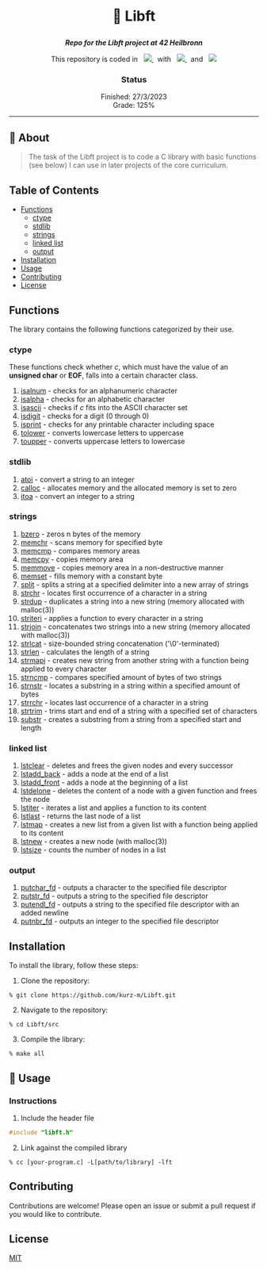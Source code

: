 <h1 align="center">
    <p>
        📓 Libft
    </p>
</h1>

<p align="center">
    <b><i>Repo for the Libft project at 42 Heilbronn</i></b>
</p>

<p align="center">
    This repository is coded in&nbsp&nbsp
    <a href="https://skillicons.dev">
        <img src="https://skillicons.dev/icons?i=c" />
    </a>
     &nbsp&nbspwith&nbsp&nbsp
    <a href="https://skillicons.dev">
        <img src="https://skillicons.dev/icons?i=neovim" />
    </a>
     &nbsp&nbspand&nbsp&nbsp
    <a href="https://skillicons.dev">
        <img src="https://skillicons.dev/icons?i=vscode" />
    </a>
</p>

<h3 align="center">
    Status
</h3>

<p align="center">
    Finished: 27/3/2023<br>
    Grade: 125%
</p>

---

## 💾 About
> The task of the Libft project is to code a C library with basic functions (see below) I can use in later projects of the core curriculum.

## Table of Contents
- [Functions](#functions)
    - [ctype](#ctype)
    - [stdlib](#stdlib)
    - [strings](#strings)
    - [linked list](#linked-list)
    - [output](#output)
- [Installation](#installation)
- [Usage](#usage)
- [Contributing](#contributing)
- [License](#license)

## Functions
The library contains the following functions categorized by their use.

### ctype
These functions check whether *c*, which must have the value of an
**unsigned char** or **EOF**, falls into a certain character class.
1. [isalnum](./src/ft_isalnum.c) - checks for an alphanumeric character
2. [isalpha](./src/ft_isalpha.c) - checks for an alphabetic character
3. [isascii](./src/ft_isascii.c) - checks if *c* fits into the ASCII character set
4. [isdigit](./src/ft_isdigit.c) - checks for a digit (0 through 0)
5. [isprint](./src/ft_isprint.c) - checks for any printable character including space
6. [tolower](./src/ft_tolower.c) - converts lowercase letters to uppercase
7. [toupper](./src/ft_toupper.c) - converts uppercase letters to lowercase

### stdlib
1. [atoi](./src/ft_atoi.c) - convert a string to an integer
2. [calloc](./src/ft_calloc.c) - allocates memory and the allocated memory is set to zero
3. [itoa](./src/ft_itoa.c) - convert an integer to a string

### strings
1. [bzero](./src/ft_bzero.c) - zeros n bytes of the memory
2. [memchr](./src/ft_memchr.c) - scans memory for specified byte
3. [memcmp](./src/ft_memcmp.c) - compares memory areas
4. [memcpy](./src/ft_memcpy.c) - copies memory area
5. [memmove](./src/ft_memmove.c) - copies memory area in a non-destructive manner
6. [memset](./src/ft_memset.c) - fills memory with a constant byte
7. [split](./src/ft_split.c) - splits a string at a specified delimiter into a new array of strings
8. [strchr](./src/ft_strchr.c) - locates first occurrence of a character in a string
9. [strdup](./src/ft_strdup.c) - duplicates a string into a new string (memory allocated with malloc(3))
10. [striteri](./src/ft_striteri.c) - applies a function to every character in a string
11. [strjoin](./src/ft_strjoin.c) - concatenates two strings into a new string (memory allocated with malloc(3))
12. [strlcat](./src/ft_strlcat.c) - size-bounded string concatenation ('\0'-terminated)
13. [strlen](./src/ft_strlen.c) - calculates the length of a string
14. [strmapi](./src/ft_strmapi.c) - creates new string from another string with a function being applied to every character
15. [strncmp](./src/ft_strncmp.c) - compares specified amount of bytes of two strings
16. [strnstr](./src/ft_strnstr.c) - locates a substring in a string within a specified amount of bytes
17. [strrchr](./src/ft_strrchr.c) - locates last occurrence of a character in a string 
18. [strtrim](./src/ft_strtrim.c) - trims start and end of a string with a specified set of characters
19. [substr](./src/ft_substr.c) - creates a substring from a string from a specified start and length

### linked list
1. [lstclear](./src/ft_lstclear.c) - deletes and frees the given nodes and every successor
2. [lstadd_back](./src/ft_lstadd_back.c) - adds a node at the end of a list
3. [lstadd_front](./src/ft_lstadd_front.c) - adds a node at the beginning of a list
4. [lstdelone](./src/ft_lstdelone.c) - deletes the content of a node with a given function and frees the node
5. [lstiter](./src/ft_lstiter.c) - iterates a list and applies a function to its content
6. [lstlast](./src/ft_lstlast.c) - returns the last node of a list
7. [lstmap](./src/ft_lstmap.c) - creates a new list from a given list with a function being applied to its content
8. [lstnew](./src/ft_lstnew.c) - creates a new node (with malloc(3))
9. [lstsize](./src/ft_lstsize.c) - counts the number of nodes in a list

### output
1. [putchar_fd](./src/ft_putchar_fd.c) - outputs a character to the specified file descriptor
2. [putstr_fd](./src/ft_putstr_fd.c) - outputs a string to the specified file descriptor
3. [putendl_fd](./src/ft_putendl_fd.c) - outputs a string to the specified file descriptor with an added newline
4. [putnbr_fd](./src/ft_putnbr_fd.c) - outputs an integer to the specified file descriptor

## Installation
To install the library, follow these steps:
1. Clone the repository: 
```shell
% git clone https://github.com/kurz-m/Libft.git
```

2. Navigate to the repository: 
```shell
% cd Libft/src
```

3. Compile the library:
```shell
% make all
```

## 🧰 Usage
### Instructions
1. Include the header file
```C
#include "libft.h"
```

2. Link against the compiled library

```shell
% cc [your-program.c] -L[path/to/library] -lft
```
## Contributing
Contributions are welcome! Please open an issue or submit a pull request if you would like to contribute.

## License
[MIT](https://choosealicense.com/licenses/mit/)

